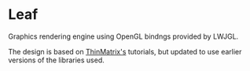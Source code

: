 # Leaf

Graphics rendering engine using OpenGL bindngs provided by LWJGL.

The design is based on [ThinMatrix's](https://www.youtube.com/user/ThinMatrix) tutorials, 
but updated to use earlier versions of the libraries used.
